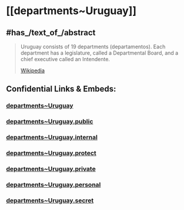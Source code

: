 
# [[departments~Uruguay]] 


## #has_/text_of_/abstract 

> Uruguay consists of 19 departments (departamentos). 
> Each department has a legislature, called a Departmental Board, 
> and a chief executive called an Intendente.
>
> [Wikipedia](https://en.wikipedia.org/wiki/Departments%20of%20Uruguay) 


## Confidential Links & Embeds: 

### [departments~Uruguay](/_Standards/Earth/Continent/America~South/Uruguay/departments~Uruguay.md) 

### [departments~Uruguay.public](/_public/Earth/Continent/America~South/Uruguay/departments~Uruguay.public.md) 

### [departments~Uruguay.internal](/_internal/Earth/Continent/America~South/Uruguay/departments~Uruguay.internal.md) 

### [departments~Uruguay.protect](/_protect/Earth/Continent/America~South/Uruguay/departments~Uruguay.protect.md) 

### [departments~Uruguay.private](/_private/Earth/Continent/America~South/Uruguay/departments~Uruguay.private.md) 

### [departments~Uruguay.personal](/_personal/Earth/Continent/America~South/Uruguay/departments~Uruguay.personal.md) 

### [departments~Uruguay.secret](/_secret/Earth/Continent/America~South/Uruguay/departments~Uruguay.secret.md)

